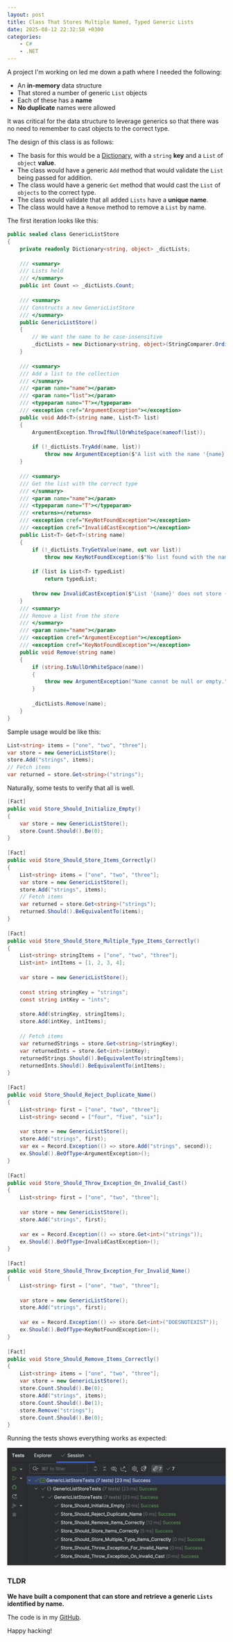 ```yaml
---
layout: post
title: Class That Stores Multiple Named, Typed Generic Lists
date: 2025-08-12 22:32:58 +0300
categories:
    - C#
    - .NET
---
```


A project I'm working on led me down a path where I needed the following:

- An **in-memory** data structure
- That stored a number of generic `List` objects
- Each of these has a **name**
- **No duplicate** names were allowed

It was critical for the data structure to leverage generics so that there was no need to remember to cast objects to the correct type.

The design of this class is as follows:

- The basis for this would be a [Dictionary](https://learn.microsoft.com/en-us/dotnet/api/system.collections.generic.dictionary-2?view=net-9.0), with a `string` **key** and a `List` of `object` **value**.
- The class would have a generic `Add` method that would validate the `List` being passed for addition.
- The class would have a generic `Get` method that would cast the `List` of `objects` to the correct type.
- The class would validate that all added `Lists` have a **unique name**.
- The class would have a `Remove` method to remove a `List` by name.

The first iteration looks like this:

```c#
public sealed class GenericListStore
{
    private readonly Dictionary<string, object> _dictLists;

    /// <summary>
    /// Lists held
    /// </summary>
    public int Count => _dictLists.Count;

    /// <summary>
    /// Constructs a new GenericListStore
    /// </summary>
    public GenericListStore()
    {
        // We want the name to be case-insensitive
        _dictLists = new Dictionary<string, object>(StringComparer.OrdinalIgnoreCase);
    }

    /// <summary>
    /// Add a list to the collection
    /// </summary>
    /// <param name="name"></param>
    /// <param name="list"></param>
    /// <typeparam name="T"></typeparam>
    /// <exception cref="ArgumentException"></exception>
    public void Add<T>(string name, List<T> list)
    {
        ArgumentException.ThrowIfNullOrWhiteSpace(nameof(list));

        if (!_dictLists.TryAdd(name, list))
            throw new ArgumentException($"A list with the name '{name}' already exists.", nameof(name));
    }

    /// <summary>
    /// Get the list with the correct type
    /// </summary>
    /// <param name="name"></param>
    /// <typeparam name="T"></typeparam>
    /// <returns></returns>
    /// <exception cref="KeyNotFoundException"></exception>
    /// <exception cref="InvalidCastException"></exception>
    public List<T> Get<T>(string name)
    {
        if (!_dictLists.TryGetValue(name, out var list))
            throw new KeyNotFoundException($"No list found with the name '{name}'.");

        if (list is List<T> typedList)
            return typedList;

        throw new InvalidCastException($"List '{name}' does not store {typeof(T).Name} items");
    }
    /// <summary>
    /// Remove a list from the store
    /// </summary>
    /// <param name="name"></param>
    /// <exception cref="ArgumentException"></exception>
    /// <exception cref="KeyNotFoundException"></exception>
    public void Remove(string name)
    {
        if (string.IsNullOrWhiteSpace(name))
        {
            throw new ArgumentException("Name cannot be null or empty.", nameof(name));
        }
      
        _dictLists.Remove(name);
    }
}
```

Sample usage would be like this:

```c#
List<string> items = ["one", "two", "three"];
var store = new GenericListStore();
store.Add("strings", items);
// Fetch items
var returned = store.Get<string>("strings");
```

Naturally, some tests to verify that all is well.

```c#
[Fact]
public void Store_Should_Initialize_Empty()
{
    var store = new GenericListStore();
    store.Count.Should().Be(0);
}

[Fact]
public void Store_Should_Store_Items_Correctly()
{
    List<string> items = ["one", "two", "three"];
    var store = new GenericListStore();
    store.Add("strings", items);
    // Fetch items
    var returned = store.Get<string>("strings");
    returned.Should().BeEquivalentTo(items);
}

[Fact]
public void Store_Should_Store_Multiple_Type_Items_Correctly()
{
    List<string> stringItems = ["one", "two", "three"];
    List<int> intItems = [1, 2, 3, 4];

    var store = new GenericListStore();

    const string stringKey = "strings";
    const string intKey = "ints";

    store.Add(stringKey, stringItems);
    store.Add(intKey, intItems);

    // Fetch items
    var returnedStrings = store.Get<string>(stringKey);
    var returnedInts = store.Get<int>(intKey);
    returnedStrings.Should().BeEquivalentTo(stringItems);
    returnedInts.Should().BeEquivalentTo(intItems);
}

[Fact]
public void Store_Should_Reject_Duplicate_Name()
{
    List<string> first = ["one", "two", "three"];
    List<string> second = ["four", "five", "six"];

    var store = new GenericListStore();
    store.Add("strings", first);
    var ex = Record.Exception(() => store.Add("strings", second));
    ex.Should().BeOfType<ArgumentException>();
}

[Fact]
public void Store_Should_Throw_Exception_On_Invalid_Cast()
{
    List<string> first = ["one", "two", "three"];

    var store = new GenericListStore();
    store.Add("strings", first);

    var ex = Record.Exception(() => store.Get<int>("strings"));
    ex.Should().BeOfType<InvalidCastException>();
}

[Fact]
public void Store_Should_Throw_Exception_For_Invalid_Name()
{
    List<string> first = ["one", "two", "three"];

    var store = new GenericListStore();
    store.Add("strings", first);

    var ex = Record.Exception(() => store.Get<int>("DOESNOTEXIST"));
    ex.Should().BeOfType<KeyNotFoundException>();
}

[Fact]
public void Store_Should_Remove_Items_Correctly()
{
    List<string> items = ["one", "two", "three"];
    var store = new GenericListStore();
    store.Count.Should().Be(0);
    store.Add("strings", items);
    store.Count.Should().Be(1);
    store.Remove("strings");
    store.Count.Should().Be(0);
}
```

Running the tests shows everything works as expected:

![StoreTests](../images/2025/08/StoreTests.png)

### TLDR

**We have built a component that can store and retrieve a generic `Lists` identified by name.**

The code is in my [GitHub](https://github.com/conradakunga/BlogCode/tree/master/GenericListStore).

Happy hacking!
